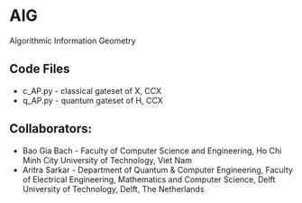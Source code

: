 # AIG
Algorithmic Information Geometry

## Code Files
* c_AP.py - classical gateset of X, CCX
* q_AP.py - quantum gateset of H, CCX

## Collaborators:
* Bao Gia Bach - Faculty of Computer Science and Engineering, Ho Chi Minh City University of Technology, Viet Nam
* Aritra Sarkar - Department of Quantum & Computer Engineering, Faculty of Electrical Engineering, Mathematics and Computer Science, Delft University of Technology, Delft, The Netherlands
